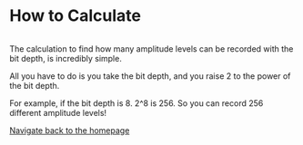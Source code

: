 # **How to Calculate**
![]()

The calculation to find how many amplitude levels can be recorded with the bit depth, is incredibly simple. 

All you have to do is you take the bit depth, and you raise 2 to the power of the bit depth.

For example, if the bit depth is 8. 2^8 is 256. So you can record 256 different amplitude levels!


[Navigate back to the homepage](README.md)
